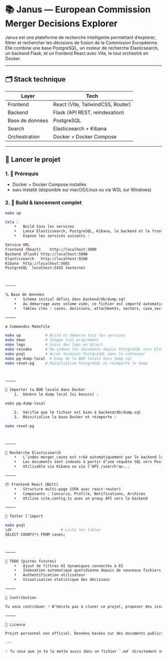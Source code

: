 # 📚 Janus — European Commission Merger Decisions Explorer

Janus est une plateforme de recherche intelligente permettant d’explorer, filtrer et rechercher les décisions de fusion de la Commission Européenne.  
Elle combine une base PostgreSQL, un moteur de recherche Elasticsearch, un backend Flask, et un frontend React avec Vite, le tout orchestré en Docker.

---

## 🗂️ Stack technique

| Layer           | Tech                              |
| --------------- | --------------------------------- |
| Frontend        | React (Vite, TailwindCSS, Router) |
| Backend         | Flask (API REST, reindexation)    |
| Base de données | PostgreSQL                        |
| Search          | Elasticsearch + Kibana            |
| Orchestration   | Docker + Docker Compose           |

---

## 🚀 Lancer le projet

### 1. 🔧 Prérequis

- Docker + Docker Compose installés
- `make` installé (disponible sur macOS/Linux ou via WSL sur Windows)

### 2. 🧱 Build & lancement complet

```bash
make up

Cela :
	•	Build tous les services
	•	Lance Elasticsearch, PostgreSQL, Kibana, le backend et le frontend
	•	Expose les services suivants :

Service	URL
Frontend (React)	http://localhost:3000
Backend (Flask)	http://localhost:5000
Elasticsearch	http://localhost:9200
Kibana	http://localhost:5601
PostgreSQL	localhost:5432 (externe)



⸻

🔍 Base de données
	•	Schéma initial défini dans backend/db/dump.sql
	•	Au démarrage avec volume vide, ce fichier est importé automatiquement
	•	Tables clés : cases, decisions, attachments, sectors, case_sectors

⸻

⚙️ Commandes Makefile

make up           # Build et démarre tous les services
make down         # Stoppe tout proprement
make logs         # Suivi des logs en direct
make reindex      # Re-indexe les documents depuis PostgreSQL vers Elasticsearch
make psql         # Accès terminal PostgreSQL dans le conteneur
make pg-dump-local  # Dump de la BDD locale dans dump.sql
make reset-pg     # Réinitialise PostgreSQL et réimporte le dump



⸻

🔄 Importer ta BDD locale dans Docker
	1.	Génère le dump local (si besoin) :

make pg-dump-local

	2.	Vérifie que le fichier est bien à backend/db/dump.sql
	3.	Réinitialise la base Docker et réimporte :

make reset-pg



⸻

🔎 Recherche Elasticsearch
	•	L’index merger_cases est créé automatiquement par le backend lors de la réindexation.
	•	Les documents sont indexés à partir d’une requête SQL vers PostgreSQL.
	•	Utilisable via Kibana ou via l’API /search?q=...

⸻

📦 Frontend React (Bolt)
	•	Structure multi-page (SPA avec react-router)
	•	Composants : Concuria, Profile, Notifications, Archives
	•	Utilise vite.config.ts avec un proxy API vers le backend

⸻

🧪 Tester l’import

make psql
\dt                      # Liste les tables
SELECT COUNT(*) FROM cases;



⸻

🧰 TODO (pistes futures)
	•	Ajout de filtres UI dynamiques connectés à ES
	•	Indexation automatique quotidienne depuis de nouveaux fichiers
	•	Authentification utilisateur
	•	Visualisation statistique des décisions

⸻

🤝 Contribution

Tu veux contribuer ? N’hésite pas à cloner ce projet, proposer des issues ou pull requests.

⸻

📄 Licence

Projet personnel non officiel. Données basées sur des documents publics de la Commission Européenne.

---

💡 Tu veux que je te le mette aussi dans un fichier `.md` directement ou l’ajouter automatiquement dans ton dossier avec une commande `make doc` ?
```
